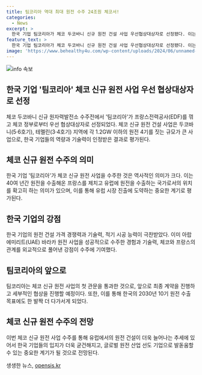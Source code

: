 ```yaml
---
title: 팀코리아 역대 최대 원전 수주 24조원 체코서!
categories:
  - News
excerpt: >
  한국 기업 팀코리아가 체코 두코바니 신규 원전 건설 사업 우선협상대상자로 선정됐다. 이는 15년 만에 역대 최대 규모의 원전 수출로, 유럽 시장 추가 진출에도 긍정적인 전망이다. 이번 수주는 한수원의 두코바니 원전 2기 건설 사업을 결정하였으며, 팀코리아는 가격 경쟁력과 기술력 등에서 프랑스전력공사(EDF)를 능가하며 우수성을 입증했다. 이러한 성과로 윤석열 대통령은 한국형 원전 산업의 경쟁력이 재인정되었으며, 2030년 10기 원전 수출 목표에도 청신호가 치러진 것으로 평가되었다.
feature_text: >
  한국 기업 팀코리아가 체코 두코바니 신규 원전 건설 사업 우선협상대상자로 선정됐다. 이는 15년 만에 역대 최대 규모의 원전 수출로, 유럽 시장 추가 진출에도 긍정적인 전망이다. 이번 수주는 한수원의 두코바니 원전 2기 건설 사업을 결정하였으며, 팀코리아는 가격 경쟁력과 기술력 등에서 프랑스전력공사(EDF)를 능가하며 우수성을 입증했다. 이러한 성과로 윤석열 대통령은 한국형 원전 산업의 경쟁력이 재인정되었으며, 2030년 10기 원전 수출 목표에도 청신호가 치러진 것으로 평가되었다.
image: 'https://www.behealthy4u.com/wp-content/uploads/2024/06/unnamed-file.png'
---
```


<p><img src="https://www.behealthy4u.com/wp-content/uploads/2024/06/unnamed-file.png" alt="info 속보" /></p>

<h2 data-ke-size="size26">한국 기업 '팀코리아' 체코 신규 원전 사업 우선 협상대상자로 선정</h2>

<p data-ke-size="size16">체코 두코바니 신규 원자력발전소 수주전에서 '팀코리아'가 프랑스전력공사(EDF)를 꺾고 체코 정부로부터 우선 협상대상자로 선정되었다. 체코 신규 원전 건설 사업은 두코바니(5·6호기), 테멜린(3·4호기) 지역에 각 1.2GW 이하의 원전 4기를 짓는 규모가 큰 사업으로, 한국 기업들의 역량과 기술력이 인정받은 결과로 평가된다.</p>

<h2 data-ke-size="size26">체코 신규 원전 수주의 의미</h2>

<p data-ke-size="size16">한국 기업 '팀코리아'가 체코 신규 원전 사업을 수주한 것은 역사적인 의미가 크다. 이는 40여 년간 원전을 수출해온 프랑스를 제치고 유럽에 원전을 수출하는 국가로서의 위치를 확고히 하는 의미가 있으며, 이를 통해 유럽 시장 진출에 도약하는 중요한 계기로 평가된다.</p>

<h2 data-ke-size="size26">한국 기업의 강점</h2>

<p data-ke-size="size16">한국 기업의 원전 건설 가격 경쟁력과 기술력, 적기 시공 능력이 극찬받았다. 이미 아랍에미리트(UAE) 바라카 원전 사업을 성공적으로 수주한 경험과 기술력, 체코와 프랑스의 관계를 외교적으로 풀어낸 강점이 수주에 기여했다.</p>

<h2 data-ke-size="size26">팀코리아의 앞으로</h2>

<p data-ke-size="size16">팀코리아는 체코 신규 원전 사업의 첫 관문을 통과한 것으로, 앞으로 최종 계약을 진행하고 세부적인 협상을 진행할 예정이다. 또한, 이를 통해 한국의 2030년 10기 원전 수출 목표에도 한 발짝 더 다가서게 되었다.</p>

<h2 data-ke-size="size26">체코 신규 원전 수주의 전망</h2>

<p data-ke-size="size16">이번 체코 신규 원전 사업 수주를 통해 유럽에서의 원전 건설이 더욱 늘어나는 추세에 있어서 한국 기업들의 입지가 더욱 굳건해지고, 글로벌 원전 산업 선도 기업으로 발돋움할 수 있는 중요한 계기가 될 것으로 전망된다.</p>
생생한 뉴스, <a href="https://opensis.kr" rel="dofollow">opensis.kr</a>



